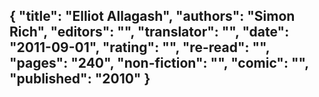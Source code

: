 {
 "title": "Elliot Allagash",
 "authors": "Simon Rich",
 "editors": "",
 "translator": "",
 "date": "2011-09-01",
 "rating": "",
 "re-read": "",
 "pages": "240",
 "non-fiction": "",
 "comic": "",
 "published": "2010"
}
---

